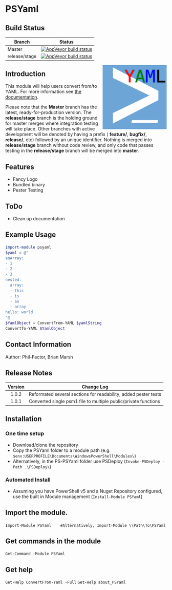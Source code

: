 # PSYaml

## Build Status

|Branch | Status |
|-------|:--------:|
|Master |[![AppVeyor build status](https://ci.appveyor.com/api/projects/status/github/pezhore/PSYaml?branch=master&svg=true)](https://ci.appveyor.com/project/pezhore/PSYaml/branch/master)|
|release/stage |[![AppVeyor build status](https://ci.appveyor.com/api/projects/status/github/pezhore/PSYaml?branch=release/stage&svg=true)](https://ci.appveyor.com/project/pezhore/PSYaml/branch/release/stage)|

<img src=".\Media\YAML_PS.png" height="200" align="right" />

## Introduction
This module will help users convert from/to YAML. For more information see [the documentation](./Documentation.adoc).

Please note that the **Master** branch has the latest, ready-for-production version. The **release/stage** branch is the holding ground for master merges where integration testing will take place. Other branches with active development will be denoted by having a prefix ( **feature/**, **bugfix/**, **release/**, etc) followed by an unique identifier. Nothing is merged into **release/stage** branch without code review, and only code that passes testing in the **release/stage** branch will be merged into **master**.

## Features
* Fancy Logo
* Bundled binary
* Pester Testing

## ToDo
* Clean up documentation

## Example Usage
```PowerShell
import-module psyaml
$yaml = @"
anArray:
- 1
- 2
- 3
nested:
  array:
  - this
  - is
  - an
  - array
hello: world
"@
$YamlObject = ConvertFrom-YAML $yamlString
ConvertTo-YAML $YamlObject
```

## Contact Information
Author: Phil-Factor, Brian Marsh

## Release Notes
|  Version  | Change Log                                                        |
| :-------: | ----------------------------------------------------------------- |
|  1.0.2    | Reformated several sections for readability, added pester tests   |
|  1.0.1    | Converted single psm1 file to multiple public/private functions   |

## Installation
### One time setup
* Download/clone the repository
* Copy the PSYaml folder to a module path (e.g. `$env:USERPROFILE\Documents\WindowsPowerShell\Modules\`)
* Alternatively, in the PS-PSYaml folder use PSDeploy (`Invoke-PSDeploy -Path .\PSDeploy\`)

### Automated Install
* Assuming you have PowerShell v5 and a Nuget Repository configured, use the built in Module management (`Install-Module PSYaml`)

## Import the module.
`Import-Module PSYaml    #Alternatively, Import-Module \\Path\To\PSYaml`

## Get commands in the module
`Get-Command -Module PSYaml`

## Get help
`Get-Help ConvertFrom-Yaml -Full`
`Get-Help about_PSYaml`


